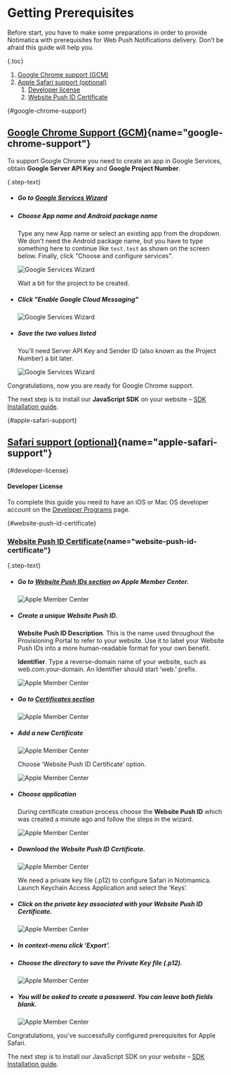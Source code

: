# Getting Prerequisites

Before start, you have to make some preparations in order to provide Notimatica with prerequisites for Web Push Notifications delivery. Don’t be afraid this guide will help you.

{.toc}
1. [Google Chrome support (GCM)](#google-chrome-support)
1. [Apple Safari support (optional)](#apple-safari-support)
    1. [Developer license](#developer-license)
    1. [Website Push ID Certificate](#website-push-id-certificate)

{#google-chrome-support}
## [Google Chrome Support (GCM)](#google-chrome-support){name="google-chrome-support"}

To support Google Chrome you need to create an app in Google Services, obtain **Google Server API Key** and **Google Project Number**.

{.step-text}
* ##### Go to [Google Services Wizard](https://developers.google.com/mobile/add?platform=android&cntapi=gcm)

* ##### Choose App name and Android package name

  Type any new App name or select an existing app from the dropdown. We don't need the Android package name, but you have to type something here to continue like `test.test` as shown on the screen below. Finally, click "Choose and configure services".

  ![Google Services Wizard](docs/imgs/google1.png "Google Services Wizard - Step 1")

  Wait a bit for the project to be created.

* ##### Click "Enable Google Cloud Messaging"

  ![Google Services Wizard](docs/imgs/google2.png "Google Services Wizard - Step 2")

* ##### Save the two values listed

  You'll need Server API Key and Sender ID (also known as the Project Number) a bit later.

  ![Google Services Wizard](docs/imgs/google3.png "Google Services Wizard - Step 3")

Congratulations, now you are ready for Google Chrome support.

The next step is to install our **JavaScript SDK** on your website – [SDK Installation guide](/docs/installation).

{#apple-safari-support}
## [Safari support (optional)](#apple-safari-support){name="apple-safari-support"}

{#developer-license}

<div class="callout callout-warning" role="alert">

#### Developer License

To complete this guide you need to have an iOS or Mac OS developer account on the [Developer Programs](https://developer.apple.com/programs/) page. 

</div>


{#website-push-id-certificate}
### [Website Рush ID Сertificate](#website-push-id-certificate){name="website-push-id-certificate"}

{.step-text}
* ##### Go to [Website Push IDs section](https://developer.apple.com/account/ios/identifier/websitePushId/landing) on Apple Member Center.

  ![Apple Member Center](docs/imgs/apple2.png "Apple Member Center - Step 1")

* ##### Create a unique Website Push ID.

  **Website Push ID Description**. This is the name used throughout the Provisioning Portal to refer to your website. Use it to label your Website Push IDs into a more human-readable format for your own benefit.

  **Identifier**. Type a reverse-domain name of your website, such as web.com.your-domain. An Identifier should start ‘web.’ prefix.

  ![Apple Member Center](docs/imgs/apple3.png "Apple Member Center - Step 2")

* ##### Go to [Certificates section](https://developer.apple.com/account/ios/certificate/)
  
  ![Apple Member Center](docs/imgs/apple4.png "Apple Member Center - Step 3")

* ##### Add a new Certificate

  ![Apple Member Center](docs/imgs/apple5.png "Apple Member Center - Step 4")

  Choose ‘Website Push ID Certificate’ option.

  ![Apple Member Center](docs/imgs/apple6.png "Apple Member Center - Step 5")

* ##### Choose application

  During certificate creation process choose the **Website Push ID** which was created a minute ago and follow the steps in the wizard.

  ![Apple Member Center](docs/imgs/apple7.png "Apple Member Center - Step 6")

* ##### Download the Website Рush ID Сertificate.

  ![Apple Member Center](docs/imgs/apple8.png "Apple Member Center - Step 7")

  We need a private key file (.p12) to configure Safari in Notimamica. Launch Keychain Access Application and select the ‘Keys’.

* ##### Click on the private key associated with your Website Push ID Certificate.

  ![Apple Member Center](docs/imgs/apple9.png "Apple Member Center - Step 8")

* ##### In context-menu click ‘Export’.

* ##### Choose the directory to save the Private Key file (.p12).

  ![Apple Member Center](docs/imgs/apple10.png "Apple Member Center - Step 9")

* ##### You will be asked to create a password. You can leave both fields blank.

  ![Apple Member Center](docs/imgs/apple11.png "Apple Member Center - Step 10")


Congratulations, you've successfully configured prerequisites for Apple Safari.

The next step is to install our JavaScript SDK on your website – [SDK Installation guide](/docs/installation).
